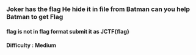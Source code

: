 ### Joker has the flag He hide it in file from Batman can you help Batman to get Flag 
#### flag is not in flag format submit it as JCTF{flag}
#### Difficulty : Medium
